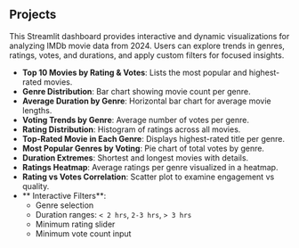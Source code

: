 ## Projects

This Streamlit dashboard provides interactive and dynamic visualizations for analyzing IMDb movie data from 2024. Users can explore trends in genres, ratings, votes, and durations, and apply custom filters for focused insights.

- **Top 10 Movies by Rating & Votes**: Lists the most popular and highest-rated movies.
- **Genre Distribution**: Bar chart showing movie count per genre.
- **Average Duration by Genre**: Horizontal bar chart for average movie lengths.
- **Voting Trends by Genre**: Average number of votes per genre.
- **Rating Distribution**: Histogram of ratings across all movies.
- **Top-Rated Movie in Each Genre**: Displays highest-rated title per genre.
- **Most Popular Genres by Voting**: Pie chart of total votes by genre.
- **Duration Extremes**: Shortest and longest movies with details.
- **Ratings Heatmap**: Average ratings per genre visualized in a heatmap.
- **Rating vs Votes Correlation**: Scatter plot to examine engagement vs quality.
- ** Interactive Filters**:
  - Genre selection
  - Duration ranges: `< 2 hrs`, `2-3 hrs`, `> 3 hrs`
  - Minimum rating slider
  - Minimum vote count input

